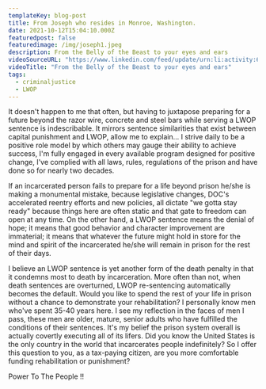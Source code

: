```yaml
---
templateKey: blog-post
title: From Joseph who resides in Monroe, Washington.
date: 2021-10-12T15:04:10.000Z
featuredpost: false
featuredimage: /img/joseph1.jpeg
description: From the Belly of the Beast to your eyes and ears
videoSourceURL: "https://www.linkedin.com/feed/update/urn:li:activity:6879309535614504960"
videoTitle: "From the Belly of the Beast to your eyes and ears"
tags:
  - criminaljustice
  - LWOP
---
```


<!-- ![flavor wheel](/img/flavor_wheel.jpg) -->

It doesn't happen to me that often, but having to juxtapose preparing for a future beyond the razor wire, concrete and steel bars while serving a LWOP sentence is indescribable. It mirrors sentence similarities that exist between capital punishment and LWOP, allow me to explain... I strive daily to be a positive role model by which others may gauge their ability to achieve success, I'm fully engaged in every available program designed for positive change, I've complied with all laws, rules, regulations of the prison and have done so for nearly two decades.

If an incarcerated person fails to prepare for a life beyond prison he/she is making a monumental mistake, because legislative changes, DOC's accelerated reentry efforts and new policies, all dictate "we gotta stay ready" because things here are often static and that gate to freedom can open at any time. On the other hand, a LWOP sentence means the denial of hope; it means that good behavior and character improvement are immaterial; it means that whatever the future might hold in store for the mind and spirit of the incarcerated he/she will remain in prison for the rest of their days.

I believe an LWOP sentence is yet another form of the death penalty in that it condemns most to death by incarceration. More often than not, when death sentences are overturned, LWOP re-sentencing automatically becomes the default. Would you like to spend the rest of your life in prison without a chance to demonstrate your rehabilitation? I personally know men who've spent 35-40 years here. I see my reflection in the faces of men I pass, these men are older, mature, senior adults who have fulfilled the conditions of their sentences. It's my belief the prison system overall is actually covertly executing all of its lifers. Did you know the United States is the only country in the world that incarcerates people indefinitely? So I offer this question to you, as a tax-paying citizen, are you more comfortable funding rehabilitation or punishment?

Power To The People !!
